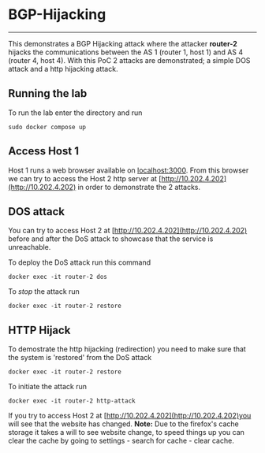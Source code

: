 # BGP-Hijacking

---
This demonstrates a BGP Hijacking attack where the attacker **router-2** hijacks the communications between the AS 1 (router 1, host 1) and AS 4 (router 4, host 4). With this PoC 2 attacks are demonstrated; a simple DOS attack and a http hijacking attack. 

## Running the lab
To run the lab enter the directory and run
```
sudo docker compose up
```

## Access Host 1

Host 1 runs a web browser available on [localhost:3000](http://localhost:3000). From this browser we can try to access the Host 2 http server at [http://10.202.4.202](http://10.202.4.202) in order to demonstrate the 2 attacks.

## DOS attack


You can try to access Host 2 at [http://10.202.4.202](http://10.202.4.202) before and after the DoS attack to showcase that the service is unreachable.

To deploy the DoS attack run this command

```
docker exec -it router-2 dos
```


To *stop* the attack run
```
docker exec -it router-2 restore
```


## HTTP Hijack

To demostrate the http hijacking (redirection) you need to make sure that the system is 'restored' from the DoS attack 

```
docker exec -it router-2 restore
```

To initiate the attack run

```
docker exec -it router-2 http-attack
```

If you try to access Host 2 at [http://10.202.4.202](http://10.202.4.202)you will see that the website has changed. 
**Note:** Due to the firefox's cache storage it takes a will to see website change, to speed things up you can clear the cache by going to settings - search for cache - clear cache.
